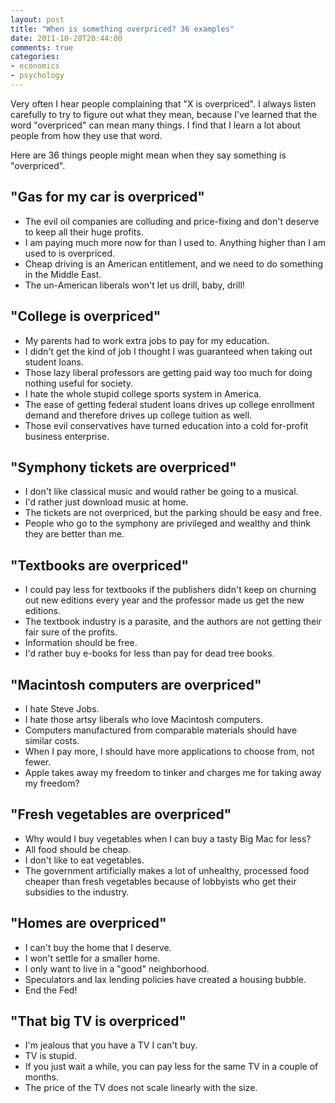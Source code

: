 ```yaml
---
layout: post
title: "When is something overpriced? 36 examples"
date: 2011-10-28T20:44:00
comments: true
categories:
- economics
- psychology
---
```

Very often I hear people complaining that "X is overpriced". I always listen carefully to try to figure out what they mean, because I've learned that the word "overpriced" can mean many things. I find that I learn a lot about people from how they use that word.

Here are 36 things people might mean when they say something is "overpriced".

<!--more-->

## "Gas for my car is overpriced"

- The evil oil companies are colluding and price-fixing and don't deserve to keep all their huge profits.
- I am paying much more now for than I used to. Anything higher than I am used to is overpriced.
- Cheap driving is an American entitlement, and we need to do something in the Middle East.
- The un-American liberals won't let us drill, baby, drill!

## "College is overpriced"

- My parents had to work extra jobs to pay for my education.
- I didn't get the kind of job I thought I was guaranteed when taking out student loans.
- Those lazy liberal professors are getting paid way too much for doing nothing useful for society.
- I hate the whole stupid college sports system in America.
- The ease of getting federal student loans drives up college enrollment demand and therefore drives up college tuition as well.
- Those evil conservatives have turned education into a cold for-profit business enterprise.

## "Symphony tickets are overpriced"

- I don't like classical music and would rather be going to a musical.
- I'd rather just download music at home.
- The tickets are not overpriced, but the parking should be easy and free.
- People who go to the symphony are privileged and wealthy and think they are better than me.

## "Textbooks are overpriced"

- I could pay less for textbooks if the publishers didn't keep on churning out new editions every year and the professor made us get the new editions.
- The textbook industry is a parasite, and the authors are not getting their fair sure of the profits.
- Information should be free.
- I'd rather buy e-books for less than pay for dead tree books.

## "Macintosh computers are overpriced"

- I hate Steve Jobs.
- I hate those artsy liberals who love Macintosh computers.
- Computers manufactured from comparable materials should have similar costs.
- When I pay more, I should have more applications to choose from, not fewer.
- Apple takes away my freedom to tinker and charges me for taking away my freedom?

## "Fresh vegetables are overpriced"

- Why would I buy vegetables when I can buy a tasty Big Mac for less?
- All food should be cheap.
- I don't like to eat vegetables.
- The government artificially makes a lot of unhealthy, processed food cheaper than fresh vegetables because of lobbyists who get their subsidies to the industry.

## "Homes are overpriced"

- I can't buy the home that I deserve.
- I won't settle for a smaller home.
- I only want to live in a "good" neighborhood.
- Speculators and lax lending policies have created a housing bubble.
- End the Fed!

## "That big TV is overpriced"

- I'm jealous that you have a TV I can't buy.
- TV is stupid.
- If you just wait a while, you can pay less for the same TV in a couple of months.
- The price of the TV does not scale linearly with the size.
